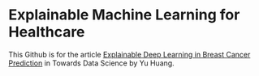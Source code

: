 # Explainable Machine Learning for Healthcare

This Github is for the article [Explainable Deep Learning in Breast Cancer Prediction]() in Towards Data Science by Yu Huang.
